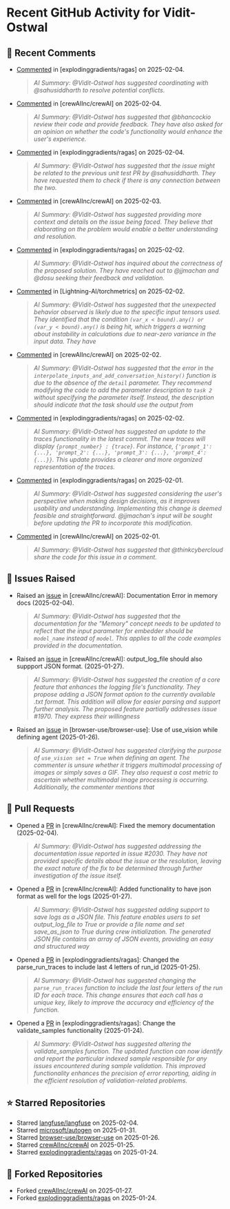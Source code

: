 # Recent GitHub Activity for Vidit-Ostwal

## 💬 Recent Comments
- [Commented](https://github.com/explodinggradients/ragas/pull/1880#issuecomment-2634875873) in [explodinggradients/ragas] on 2025-02-04.
  > *AI Summary: @Vidit-Ostwal has suggested coordinating with @sahusiddharth to resolve potential conflicts.*
- [Commented](https://github.com/crewAIInc/crewAI/pull/1985#issuecomment-2634692022) in [crewAIInc/crewAI] on 2025-02-04.
  > *AI Summary: @Vidit-Ostwal has suggested that @bhancockio review their code and provide feedback. They have also asked for an opinion on whether the code's functionality would enhance the user's experience.*
- [Commented](https://github.com/explodinggradients/ragas/pull/1880#issuecomment-2634530854) in [explodinggradients/ragas] on 2025-02-04.
  > *AI Summary: @Vidit-Ostwal has suggested that the issue might be related to the previous unit test PR by @sahusiddharth. They have requested them to check if there is any connection between the two.*
- [Commented](https://github.com/crewAIInc/crewAI/issues/2025#issuecomment-2631615412) in [crewAIInc/crewAI] on 2025-02-03.
  > *AI Summary: @Vidit-Ostwal has suggested providing more context and details on the issue being faced. They believe that elaborating on the problem would enable a better understanding and resolution.*
- [Commented](https://github.com/explodinggradients/ragas/issues/1868#issuecomment-2629482947) in [explodinggradients/ragas] on 2025-02-02.
  > *AI Summary: @Vidit-Ostwal has inquired about the correctness of the proposed solution. They have reached out to @jjmachan and @dosu seeking their feedback and validation.*
- [Commented](https://github.com/Lightning-AI/torchmetrics/issues/2920#issuecomment-2629456251) in [Lightning-AI/torchmetrics] on 2025-02-02.
  > *AI Summary: @Vidit-Ostwal has suggested that the unexpected behavior observed is likely due to the specific input tensors used. They identified that the condition `(var_x < bound).any() or (var_y < bound).any()` is being hit, which triggers a warning about instability in calculations due to near-zero variance in the input data. They have*
- [Commented](https://github.com/crewAIInc/crewAI/issues/1977#issuecomment-2629395843) in [crewAIInc/crewAI] on 2025-02-02.
  > *AI Summary: @Vidit-Ostwal has suggested that the error in the `interpolate_inputs_and_add_conversation_history()` function is due to the absence of the `detail` parameter. They recommend modifying the code to add the parameter description to `task 2` without specifying the parameter itself. Instead, the description should indicate that the task should use the output from*
- [Commented](https://github.com/explodinggradients/ragas/pull/1880#issuecomment-2629385607) in [explodinggradients/ragas] on 2025-02-02.
  > *AI Summary: @Vidit-Ostwal has suggested an update to the traces functionality in the latest commit. The new traces will display `{prompt_number} : {trace}`. For instance, `{'prompt_1': {...}, 'prompt_2': {...}, 'prompt_3': {...}, 'prompt_4': {...}}`. This update provides a clearer and more organized representation of the traces.*
- [Commented](https://github.com/explodinggradients/ragas/issues/1871#issuecomment-2628965465) in [explodinggradients/ragas] on 2025-02-01.
  > *AI Summary: @Vidit-Ostwal has suggested considering the user's perspective when making design decisions, as it improves usability and understanding. Implementing this change is deemed feasible and straightforward. @jjmachan's input will be sought before updating the PR to incorporate this modification.*
- [Commented](https://github.com/crewAIInc/crewAI/issues/2015#issuecomment-2628794304) in [crewAIInc/crewAI] on 2025-02-01.
  > *AI Summary: @Vidit-Ostwal has suggested that @thinkcybercloud share the code for this issue in a comment.*

## 🐛 Issues Raised
- Raised an [issue](https://github.com/crewAIInc/crewAI/issues/2030) in [crewAIInc/crewAI]: Documentation Error in memory docs (2025-02-04).
  > *AI Summary: @Vidit-Ostwal has suggested that the documentation for the "Memory" concept needs to be updated to reflect that the input parameter for embedder should be `model_name` instead of `model`. This applies to all the code examples provided in the documentation.*
- Raised an [issue](https://github.com/crewAIInc/crewAI/issues/1984) in [crewAIInc/crewAI]: output_log_file should also suppport JSON format. (2025-01-27).
  > *AI Summary: @Vidit-Ostwal has suggested the creation of a core feature that enhances the logging file's functionality. They propose adding a JSON format option to the currently available .txt format. This addition will allow for easier parsing and support further analysis. The proposed feature partially addresses issue #1970. They express their willingness*
- Raised an [issue](https://github.com/browser-use/browser-use/issues/407) in [browser-use/browser-use]: Use of use_vision while defining agent (2025-01-26).
  > *AI Summary: @Vidit-Ostwal has suggested clarifying the purpose of `use_vision set = True` when defining an agent. The commenter is unsure whether it triggers multimodal processing of images or simply saves a GIF. They also request a cost metric to ascertain whether multimodal image processing is occurring. Additionally, the commenter mentions that*

## 🚀 Pull Requests
- Opened a [PR](https://github.com/crewAIInc/crewAI/pull/2031) in [crewAIInc/crewAI]: Fixed the memory documentation (2025-02-04).
  > *AI Summary: @Vidit-Ostwal has suggested addressing the documentation issue reported in issue #2030. They have not provided specific details about the issue or the resolution, leaving the exact nature of the fix to be determined through further investigation of the issue itself.*
- Opened a [PR](https://github.com/crewAIInc/crewAI/pull/1985) in [crewAIInc/crewAI]: Added functionality to have json format as well for the logs (2025-01-27).
  > *AI Summary: @Vidit-Ostwal has suggested adding support to save logs as a JSON file. This feature enables users to set output_log_file to True or provide a file name and set save_as_json to True during crew initialization. The generated JSON file contains an array of JSON events, providing an easy and structured way*
- Opened a [PR](https://github.com/explodinggradients/ragas/pull/1880) in [explodinggradients/ragas]: Changed the parse_run_traces to include last 4 letters of run_id (2025-01-25).
  > *AI Summary: @Vidit-Ostwal has suggested changing the `parse_run_traces` function to include the last four letters of the run ID for each trace. This change ensures that each call has a unique key, likely to improve the accuracy and efficiency of the function.*
- Opened a [PR](https://github.com/explodinggradients/ragas/pull/1879) in [explodinggradients/ragas]: Change the validate_samples functionality (2025-01-24).
  > *AI Summary: @Vidit-Ostwal has suggested altering the validate_samples function. The updated function can now identify and report the particular indexed sample responsible for any issues encountered during sample validation. This improved functionality enhances the precision of error reporting, aiding in the efficient resolution of validation-related problems.*

## ⭐ Starred Repositories
- Starred [langfuse/langfuse](https://github.com/langfuse/langfuse) on 2025-02-04.
- Starred [microsoft/autogen](https://github.com/microsoft/autogen) on 2025-01-31.
- Starred [browser-use/browser-use](https://github.com/browser-use/browser-use) on 2025-01-26.
- Starred [crewAIInc/crewAI](https://github.com/crewAIInc/crewAI) on 2025-01-25.
- Starred [explodinggradients/ragas](https://github.com/explodinggradients/ragas) on 2025-01-24.

## 🍴 Forked Repositories
- Forked [crewAIInc/crewAI](https://github.com/Vidit-Ostwal/crewAI) on 2025-01-27.
- Forked [explodinggradients/ragas](https://github.com/Vidit-Ostwal/ragas) on 2025-01-24.
